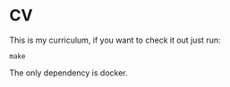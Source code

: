# CV

This is my curriculum, if you want to check it out just run:

```
make
```

The only dependency is docker.
